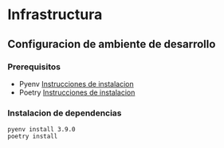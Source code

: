 # Infrastructura

## Configuracion de ambiente de desarrollo

### Prerequisitos

- Pyenv [Instrucciones de instalacion](https://github.com/pyenv/pyenv#homebrew-in-macos)
- Poetry [Instrucciones de instalacion](https://python-poetry.org/docs/)

### Instalacion de dependencias

```
pyenv install 3.9.0
poetry install
```

